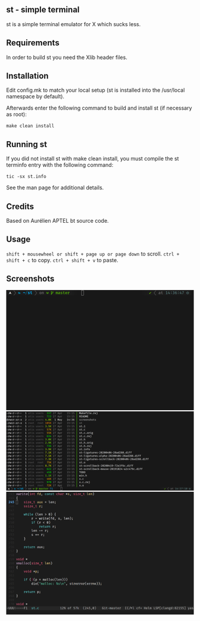 st - simple terminal
--------------------
st is a simple terminal emulator for X which sucks less.


Requirements
------------
In order to build st you need the Xlib header files.


Installation
------------
Edit config.mk to match your local setup (st is installed into
the /usr/local namespace by default).

Afterwards enter the following command to build and install st (if
necessary as root):

    make clean install


Running st
----------
If you did not install st with make clean install, you must compile
the st terminfo entry with the following command:

    tic -sx st.info

See the man page for additional details.

Credits
-------
Based on Aurélien APTEL <aurelien dot aptel at gmail dot com> bt source code.

Usage
-------
`shift + mousewheel or shift + page up or page down` to scroll.
`ctrl + shift + c` to copy.
`ctrl + shift + v` to paste.

Screenshots
-------
![screenshots1](screenshots/screenshot1.png)
![screenshots2](screenshots/screenshot2.png)
![screenshots3](screenshots/screenshot3.png)
